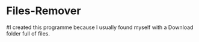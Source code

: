 # Files-Remover

#I created this programme because I usually found myself with a Download folder full of files.


